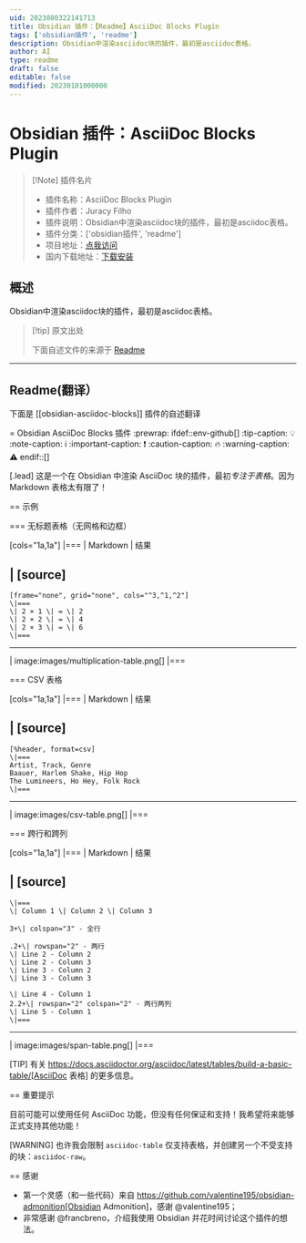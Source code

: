 ```yaml
---
uid: 2023080322141713
title: Obsidian 插件：【Readme】AsciiDoc Blocks Plugin
tags: ['obsidian插件', 'readme']
description: Obsidian中渲染asciidoc块的插件，最初是asciidoc表格。
author: AI
type: readme
draft: false
editable: false
modified: 20230101000000
---
```


# Obsidian 插件：AsciiDoc Blocks Plugin

> [!Note] 插件名片
> - 插件名称：AsciiDoc Blocks Plugin
> - 插件作者：Juracy Filho
> - 插件说明：Obsidian中渲染asciidoc块的插件，最初是asciidoc表格。
> - 插件分类：['obsidian插件', 'readme']
> - 项目地址：[点我访问](https://github.com/juracy/obsidian-asciidoc-blocks)
> - 国内下载地址：[下载安装](https://pkmer.cn/products/plugin/pluginMarket/?obsidian-asciidoc-blocks)

## 概述

Obsidian中渲染asciidoc块的插件，最初是asciidoc表格。



> [!tip] 原文出处
> 
>下面自述文件的来源于 [Readme](https://ghproxy.net/https://raw.githubusercontent.com/juracy/obsidian-asciidoc-blocks/master/README.adoc)
> 

---

## Readme(翻译）

下面是 [[obsidian-asciidoc-blocks]] 插件的自述翻译


= Obsidian AsciiDoc Blocks 插件
:prewrap:
ifdef::env-github[]
:tip-caption: :bulb:
:note-caption: :information_source:
:important-caption: :heavy_exclamation_mark:
:caution-caption: :fire:
:warning-caption: :warning:
endif::[]

[.lead]
这是一个在 Obsidian 中渲染 AsciiDoc 块的插件，最初*专注于表格*。因为 Markdown 表格太有限了！

== 示例

=== 无标题表格（无网格和边框）

[cols="1a,1a"]
|===
| Markdown
| 结果

|
[source]
----
```asciidoc-table
[frame="none", grid="none", cols="^3,^1,^2"]
\|===
\| 2 × 1 \| = \| 2
\| 2 × 2 \| = \| 4
\| 2 × 3 \| = \| 6
\|===
```
----

| image:images/multiplication-table.png[]
|===

=== CSV 表格

[cols="1a,1a"]
|===
| Markdown
| 结果

|
[source]
----
```asciidoc-table
[%header, format=csv]
\|===
Artist, Track, Genre
Baauer, Harlem Shake, Hip Hop
The Lumineers, Ho Hey, Folk Rock
\|===

```
----

| image:images/csv-table.png[]
|===

=== 跨行和跨列

[cols="1a,1a"]
|===
| Markdown
| 结果

|
[source]
----
```asciidoc-table
\|===
\| Column 1 \| Column 2 \| Column 3

3+\| colspan="3" - 全行

.2+\| rowspan="2" - 两行
\| Line 2 - Column 2
\| Line 2 - Column 3
\| Line 3 - Column 2
\| Line 3 - Column 3

\| Line 4 - Column 1
2.2+\| rowspan="2" colspan="2" - 两行两列
\| Line 5 - Column 1
\|===
```
----

| image:images/span-table.png[]
|===

[TIP]
有关 https://docs.asciidoctor.org/asciidoc/latest/tables/build-a-basic-table/[AsciiDoc 表格] 的更多信息。

== 重要提示

目前可能可以使用任何 AsciiDoc 功能，但没有任何保证和支持！我希望将来能够正式支持其他功能！

[WARNING]
也许我会限制 `asciidoc-table` 仅支持表格，并创建另一个不受支持的块：`asciidoc-raw`。

== 感谢

* 第一个灵感（和一些代码）来自 https://github.com/valentine195/obsidian-admonition[Obsidian Admonition]，感谢 @valentine195；
* 非常感谢 @francbreno，介绍我使用 Obsidian 并花时间讨论这个插件的想法。


